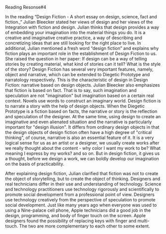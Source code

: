 Reading Resonse#4

In the reading “Design Fiction - A short essay on design, science, fact and fiction.,” Julian Bleecker stated her views of design and her views of the Integration with fiction and design. Julian thinks that design provides a way of embedding your imagination into the material things you do. It is a creative and imaginative creative practice, a way of describing and concretizing ideas that are still looking for the right place to live. In additional, Julian mentioned a fresh word “design fiction” and explains why fiction plays an important role in the establishment of Design Fiction to us. She raised the question in her paper: If design can be a way of telling stories by creating material, what kind of stories can it tell? What is the style of the story? Design Fiction has several very important features, namely, object and narrative, which can be extended to Diegetic Prototype and narratology respectively. This is the characteristic of design in Design Fiction: narrative based on design objects. Julian Bleecker also emphasizes that fiction is based on fact. That is to say, such imagination and speculation are not "imagination" but imagination based on a certain real context. Novels use words to construct an imaginary world. Design fiction is to narrate a story with the help of design objects. When the Diegetic Prototype is a fiction based on facts, the narrative or story is the reflection and speculation of the designer. At the same time, using design to create an imaginative and even alienated situation and the narrative is particularly important for "design illusion". It differs from ordinary design objects in that the design objects of design fiction often have a high degree of "critical thinking", of course, narrative is also an essential feature of it. It is a very logical sense for us as an artist or a designer, we usually create works after we really thought about the content - why color I want my work to be? What meaning I express by my works? and so on. But in design fiction, it gives us a thought, before we design a work, we can boldly develop our imagination on the basis of practicability. 

After explaining design fiction, Julian clarified that fiction was not to create the object of storytelling, but to create the object of thinking. Designers and real technicians differ in their use and understanding of technology. Science and technology practitioners use technology rigorously and scientifically to promote social development from a professional point of view. Designers use technology creatively from the perspective of speculation to promote social development. Just like many years ago when everyone was used to using a Nine-palace cell phone, Apple technicians did a good job in the design, programming, and body of finger touch on the screen. Apple designers found the possibility of replacing keys with finger and multi-touch. The two are more complementary to each other to some extent. 




